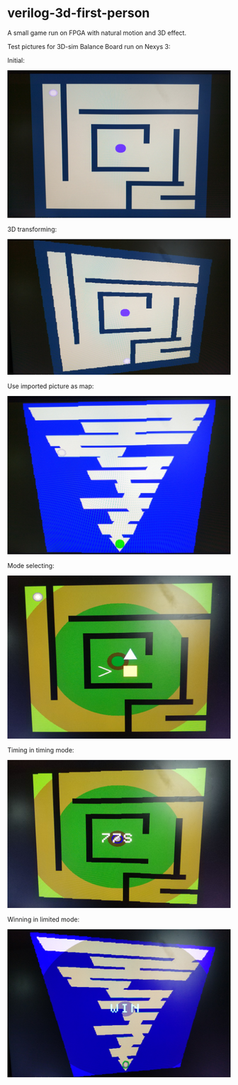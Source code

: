 # verilog-3d-first-person

A small game run on FPGA with natural motion and 3D effect.

Test pictures for 3D-sim Balance Board run on Nexys 3:

Initial:

![first sketch](https://raw.githubusercontent.com/tabokie/verilog-balance-board/master/test/test_pic/init.jpg)

3D transforming:

![transform](https://raw.githubusercontent.com/tabokie/verilog-balance-board/master/test/test_pic/transform.jpg)

Use imported picture as map:

![pic_as_map](https://raw.githubusercontent.com/tabokie/verilog-balance-board/master/test/test_pic/pic_as_map.jpg)

Mode selecting:

![selecting](https://raw.githubusercontent.com/tabokie/verilog-balance-board/master/test/test_pic/selecting.jpg)

Timing in timing mode:

![timing](https://raw.githubusercontent.com/tabokie/verilog-balance-board/master/test/test_pic/timing.jpg)

Winning in limited mode:

![win](https://raw.githubusercontent.com/tabokie/verilog-balance-board/master/test/test_pic/win.jpg)
